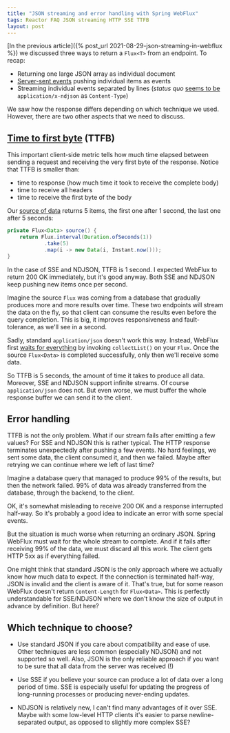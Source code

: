 ```yaml
---
title: "JSON streaming and error handling with Spring WebFlux"
tags: Reactor FAQ JSON streaming HTTP SSE TTFB
layout: post
---
```


[In the previous article]({% post_url 2021-08-29-json-streaming-in-webflux %}) we discussed three ways to return a `Flux<T>` from an endpoint.
To recap:

* Returning one large JSON array as individual document
* [Server-sent events](https://developer.mozilla.org/en-US/docs/Web/API/Server-sent_events/Using_server-sent_events) pushing individual items as events
* Streaming individual events separated by lines (_status quo_ [seems to be](https://github.com/spring-projects/spring-framework/issues/21283) `application/x-ndjson` as `Content-Type`)

We saw how the response differs depending on which technique we used.
However, there are two other aspects that we need to discuss.

## [Time to first byte](https://developer.mozilla.org/en-US/docs/Glossary/time_to_first_byte) (TTFB)

This important client-side metric tells how much time elapsed between sending a request and receiving the very first byte of the response.
Notice that TTFB is smaller than:

* time to response (how much time it took to receive the complete body)
* time to receive all headers
* time to receive the first byte of the body

Our [source of data](https://github.com/nurkiewicz/json-streaming/blob/master/src/main/java/com/nurkiewicz/jsonstreaming/StreamingController.java) returns 5 items, the first one after 1 second, the last one after 5 seconds:

```java
private Flux<Data> source() {
    return Flux.interval(Duration.ofSeconds(1))
            .take(5)
            .map(i -> new Data(i, Instant.now()));
}
```

In the case of SSE and NDJSON, TTFB is 1 second.
I expected WebFlux to return 200 OK immediately, but it's good anyway.
Both SSE and NDJSON keep pushing new items once per second.

Imagine the source `Flux` was coming from a database that gradually produces more and more results over time.
These two endpoints will stream the data on the fly, so that client can consume the results even before the query completion.
This is big, it improves responsiveness and fault-tolerance, as we'll see in a second.

Sadly, standard `application/json` doesn't work this way.
Instead, WebFlux first [waits for everything](https://github.com/spring-projects/spring-framework/blob/v5.3.9/spring-web/src/main/java/org/springframework/http/codec/json/AbstractJackson2Encoder.java#L187) by invoking `collectList()` on your `Flux`.
Once the source `Flux<Data>` is completed successfully, only then we'll receive some data.

So TTFB is 5 seconds, the amount of time it takes to produce all data.
Moreover, SSE and NDJSON support infinite streams.
Of course `application/json` does not.
But even worse, we must buffer the whole response buffer we can send it to the client.

## Error handling

TTFB is not the only problem.
What if our stream fails after emitting a few values?
For SSE and NDJSON this is rather typical.
The HTTP response terminates unexpectedly after pushing a few events.
No hard feelings, we sent some data, the client consumed it, and then we failed.
Maybe after retrying we can continue where we left of last time?

Imagine a database query that managed to produce 99% of the results, but then the network failed.
99% of data was already transferred from the database, through the backend, to the client.

OK, it's somewhat misleading to receive 200 OK and a response interrupted half-way.
So it's probably a good idea to indicate an error with some special events.

But the situation is much worse when returning an ordinary JSON.
Spring WebFlux must wait for the whole stream to complete.
And if it fails after receiving 99% of the data, we must discard all this work.
The client gets HTTP 5xx as if everything failed.

One might think that standard JSON is the only approach where we actually know how much data to expect.
If the connection is terminated half-way, JSON is invalid and the client is aware of it.
That's true, but for some reason WebFlux doesn't return `Content-Length` for `Flux<Data>`.
This is perfectly understandable for SSE/NDJSON where we don't know the size of output in advance by definition.
But here?

## Which technique to choose?

* Use standard JSON if you care about compatibility and ease of use.
Other techniques are less common (especially NDJSON) and not supported so well.
Also, JSON is the only reliable approach if you want to be sure that all data from the server was received (!)

* Use SSE if you believe your source can produce a lot of data over a long period of time.
SSE is especially useful for updating the progress of long-running processes or producing never-ending updates.

* NDJSON is relatively new, I can't find many advantages of it over SSE.
Maybe with some low-level HTTP clients it's easier to parse newline-separated output, as opposed to slightly more complex SSE?